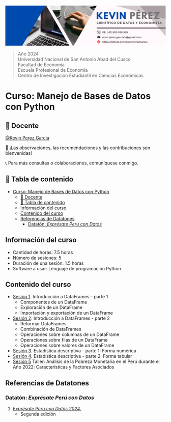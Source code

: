 ![logo](https://github.com/kevinPerezGarcia/kevinPerezGarcia/blob/main/logo.png)

> Año 2024 <br>
Universidad Nacional de San Antonio Abad del Cusco <br>
Facultad de Economía <br>
Escuela Profesional de Economía <br>
Centro de Investigación Estudiantil en Ciencias Económicas

# Curso: Manejo de Bases de Datos con Python

## 👥 Docente

[@Kevin Perez Garcia](https://kevinperezgarcia.my.canva.site/tarjeta-presentacion)

🤝 ¡Las observaciones, las recomendaciones y las contribuciones son bienvenidas!

📞 Para más consultas o colaboraciones, comuníquese conmigo.

## 📌 Tabla de contenido
- [Curso: Manejo de Bases de Datos con Python](#curso-manejo-de-bases-de-datos-con-python)
  - [👥 Docente](#-docente)
  - [📌 Tabla de contenido](#-tabla-de-contenido)
  - [Información del curso](#información-del-curso)
  - [Contenido del curso](#contenido-del-curso)
  - [Referencias de Datatones](#referencias-de-datatones)
    - [Datatón: *Exprésate Perú con Datos*](#datatón-exprésate-perú-con-datos)

## Información del curso

* Cantidad de horas: 7.5 horas
* Número de sesiones: 5
* Duración de una sesión: 1.5 horas
* Software a usar: Lenguaje de programación Python

## Contenido del curso

* [Sesión 1](./). Introducción a DataFrames - parte 1
  * Componentes de un DataFrame
  * Exploración de un DataFrame
  * Importación y exportación de un DataFrame
* [Sesión 2](./). Introducción a DataFrames - parte 2
  * Reformar DataFrames
  * Combinación de DataFrames
  * Operaciones sobre columnas de un DataFrame
  * Operaciones sobre filas de un DataFrame
  * Operaciones sobre valores de un DataFrame
* [Sesión 3](./). Estadística descriptiva - parte 1: Forma numérica
* [Sesión 4](./). Estadística descriptiva - parte 2: Forma tabular
* [Sesión 5](./) Taller: Análisis de la Pobreza Monetaria en el Perú durante el Año 2022: Características y Factores Asociados

## Referencias de Datatones

### Datatón: *Exprésate Perú con Datos*

1. [*Exprésate Perú con Datos 2024*.](https://youtube.com/playlist?list=PLoIkkZK3CPDFRBn7XkzYvsfvwrJkLrc-T&si=yyTg5s_6F6hQVT07)
    * Segunda edición